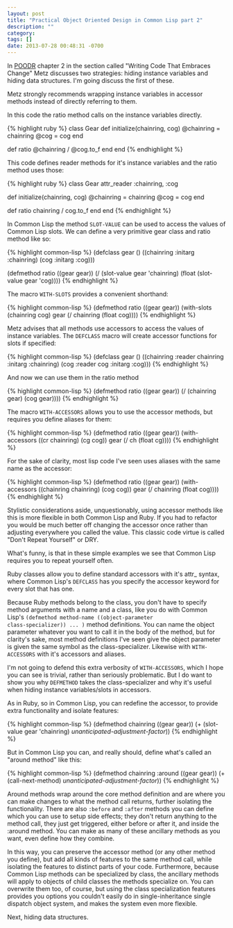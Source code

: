 ```yaml
---
layout: post
title: "Practical Object Oriented Design in Common Lisp part 2"
description: ""
category: 
tags: []
date: 2013-07-28 00:48:31 -0700
---
```

<!-- {% include JB/setup %} -->

In <a href="http://www.poodr.info/">POODR</a> chapter 2 in the section
called "Writing Code That Embraces Change" Metz discusses two
strategies: hiding instance variables and hiding data structures. I'm
going discuss the first of these.

Metz strongly recommends wrapping instance variables in accessor
methods instead of directly referring to them.

<!-- more -->

In this code the ratio method calls on the instance variables directly.

{% highlight ruby %}
class Gear
  def initialize(chainring, cog)
    @chainring = chainring
    @cog       = cog
  end

  def ratio
    @chainring / @cog.to_f
  end
end
{% endhighlight %}

This code defines reader methods for it's instance variables and the
ratio method uses those:

{% highlight ruby %}
class Gear
  attr_reader :chainring, :cog

  def initialize(chainring, cog)
    @chainring = chainring
    @cog       = cog
  end

  def ratio
    chainring / cog.to_f
  end
end
{% endhighlight %}

In Common Lisp the method <code>SLOT-VALUE</code> can be used to
access the values of Common Lisp slots. We can define a very primitive
gear class and ratio method like so:

{% highlight common-lisp %}
(defclass gear ()
  ((chainring :initarg :chainring)
   (cog       :initarg :cog)))

(defmethod ratio ((gear gear))
  (/ (slot-value gear 'chainring)
     (float (slot-value gear 'cog))))
{% endhighlight %}

The macro <code>WITH-SLOTS</code> provides a convenient shorthand:

{% highlight common-lisp %}
(defmethod ratio ((gear gear))
  (with-slots (chainring cog) gear
    (/ chainring (float cog))))
{% endhighlight %}

Metz advises that all methods use accessors to access the values of
instance variables. The <code>DEFCLASS</code> macro will create
accessor functions for slots if specified:

{% highlight common-lisp %}
(defclass gear ()
  ((chainring :reader chainring :initarg :chainring)
   (cog       :reader cog       :initarg :cog)))
{% endhighlight %}

And now we can use them in the ratio method

{% highlight common-lisp %}
(defmethod ratio ((gear gear))
  (/ (chainring gear) (cog gear))))
{% endhighlight %}

The macro <code>WITH-ACCESSORS</code> allows you to use the accessor
methods, but requires you define aliases for them:

{% highlight common-lisp %}
(defmethod ratio ((gear gear))
  (with-accessors ((cr chainring) (cg cog)) gear
    (/ ch (float cg))))
{% endhighlight %}

For the sake of clarity, most lisp code I've seen uses aliases with the
same name as the accessor:

{% highlight common-lisp %}
(defmethod ratio ((gear gear))
  (with-accessors ((chainring chainring) (cog cog)) gear
    (/ chainring (float cog))))
{% endhighlight %}

Stylistic considerations aside, unquestionably, using accessor methods
like this is more flexible in both Common Lisp and Ruby. If you had to
refactor you would be much better off changing the accessor once
rather than adjusting everywhere you called the value. This classic
code virtue is called "Don't Repeat Yourself" or DRY.

What's funny, is that in these simple examples we see that Common Lisp
requires you to repeat yourself often.

Ruby classes allow you to define standard accessors with it's attr_
syntax, where Common Lisp's <code>DEFCLASS</code> has you specify the
accessor keyword for every slot that has one.

Because Ruby methods belong to the class, you don't have to specify
method arguments with a name and a class, like you do with Common
Lisp's <code class="lisp">(defmethod method-name ((object-parameter
class-specializer)) ... )</code> method definitions. You can name the
object parameter whatever you want to call it in the body of the
method, but for clarity's sake, most method definitions I've seen give
the object parameter is given the same symbol as the
class-specializer. Likewise with <code>WITH-ACCESSORS</code> with it's
accessors and aliases.

I'm not going to defend this extra verbosity of
<code>WITH-ACCESSORS</code>, which I hope you can see is trivial,
rather than seriously problematic. But I do want to show you why
<code>DEFMETHOD</code> takes the class-specializer and why it's useful
when hiding instance variables/slots in accessors.

As in Ruby, so in Common Lisp, you can redefine the accessor, to
provide extra functionality and isolate features:

{% highlight common-lisp %}
(defmethod chainring ((gear gear))
  (+ (slot-value gear 'chainring)
     *unanticipated-adjustment-factor*))
{% endhighlight %}

But in Common Lisp you can, and really should, define what's called an
"around method" like this:

{% highlight common-lisp %}
(defmethod chainring :around ((gear gear))
  (+ (call-next-method)
     *unanticipated-adjustment-factor*))
{% endhighlight %}

Around methods wrap around the core method definition and are where
you can make changes to what the method call returns, further
isolating the functionality. There are also <code>:before</code> and
<code>:after</code> methods you can define which you can use to setup
side effects; they don't return anything to the method call, they just
get triggered, either before or after it, and inside the :around
method. You can make as many of these ancillary methods as you want,
even define how they combine.

In this way, you can preserve the accessor method (or any other method
you define), but add all kinds of features to the same method call,
while isolating the features to distinct parts of your code.
Furthermore, because Common Lisp methods can be specialized by class,
the ancillary methods will apply to objects of child classes the
methods specialize on. You can overwrite them too, of course, but
using the class specialization features provides you options you
couldn't easily do in single-inheritance single dispatch object
system, and makes the system even more flexible.

Next, hiding data structures.
